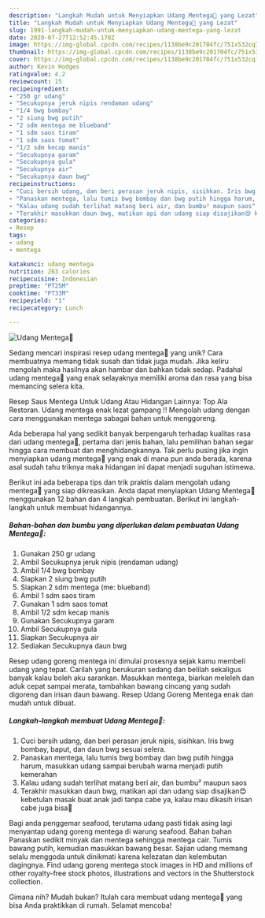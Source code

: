 ```yaml
---
description: "Langkah Mudah untuk Menyiapkan Udang Mentega🍤 yang Lezat"
title: "Langkah Mudah untuk Menyiapkan Udang Mentega🍤 yang Lezat"
slug: 1991-langkah-mudah-untuk-menyiapkan-udang-mentega-yang-lezat
date: 2020-07-27T12:52:45.178Z
image: https://img-global.cpcdn.com/recipes/1138be9c201704fc/751x532cq70/udang-mentega🍤-foto-resep-utama.jpg
thumbnail: https://img-global.cpcdn.com/recipes/1138be9c201704fc/751x532cq70/udang-mentega🍤-foto-resep-utama.jpg
cover: https://img-global.cpcdn.com/recipes/1138be9c201704fc/751x532cq70/udang-mentega🍤-foto-resep-utama.jpg
author: Kevin Hodges
ratingvalue: 4.2
reviewcount: 15
recipeingredient:
- "250 gr udang"
- "Secukupnya jeruk nipis rendaman udang"
- "1/4 bwg bombay"
- "2 siung bwg putih"
- "2 sdm mentega me blueband"
- "1 sdm saos tiram"
- "1 sdm saos tomat"
- "1/2 sdm kecap manis"
- "Secukupnya garam"
- "Secukupnya gula"
- "Secukupnya air"
- "Secukupnya daun bwg"
recipeinstructions:
- "Cuci bersih udang, dan beri perasan jeruk nipis, sisihkan. Iris bwg bombay, baput, dan daun bwg sesuai selera."
- "Panaskan mentega, lalu tumis bwg bombay dan bwg putih hingga harum, masukkan udang sampai berubah warna menjadi putih kemerahan"
- "Kalau udang sudah terlihat matang beri air, dan bumbu² maupun saos"
- "Terakhir masukkan daun bwg, matikan api dan udang siap disajikan😍 kebetulan masak buat anak jadi tanpa cabe ya, kalau mau dikasih irisan cabe juga bisa🤗"
categories:
- Resep
tags:
- udang
- mentega

katakunci: udang mentega 
nutrition: 263 calories
recipecuisine: Indonesian
preptime: "PT25M"
cooktime: "PT33M"
recipeyield: "1"
recipecategory: Lunch

---
```



![Udang Mentega🍤](https://img-global.cpcdn.com/recipes/1138be9c201704fc/751x532cq70/udang-mentega🍤-foto-resep-utama.jpg)

Sedang mencari inspirasi resep udang mentega🍤 yang unik? Cara membuatnya memang tidak susah dan tidak juga mudah. Jika keliru mengolah maka hasilnya akan hambar dan bahkan tidak sedap. Padahal udang mentega🍤 yang enak selayaknya memiliki aroma dan rasa yang bisa memancing selera kita.

Resep Saus Mentega Untuk Udang Atau Hidangan Lainnya: Top Ala Restoran. Udang mentega enak lezat gampang !! Mengolah udang dengan cara menggunakan mentega sabagai bahan untuk menggoreng.

Ada beberapa hal yang sedikit banyak berpengaruh terhadap kualitas rasa dari udang mentega🍤, pertama dari jenis bahan, lalu pemilihan bahan segar hingga cara membuat dan menghidangkannya. Tak perlu pusing jika ingin menyiapkan udang mentega🍤 yang enak di mana pun anda berada, karena asal sudah tahu triknya maka hidangan ini dapat menjadi suguhan istimewa.


Berikut ini ada beberapa tips dan trik praktis dalam mengolah udang mentega🍤 yang siap dikreasikan. Anda dapat menyiapkan Udang Mentega🍤 menggunakan 12 bahan dan 4 langkah pembuatan. Berikut ini langkah-langkah untuk membuat hidangannya.

<!--inarticleads1-->

##### Bahan-bahan dan bumbu yang diperlukan dalam pembuatan Udang Mentega🍤:

1. Gunakan 250 gr udang
1. Ambil Secukupnya jeruk nipis (rendaman udang)
1. Ambil 1/4 bwg bombay
1. Siapkan 2 siung bwg putih
1. Siapkan 2 sdm mentega (me: blueband)
1. Ambil 1 sdm saos tiram
1. Gunakan 1 sdm saos tomat
1. Ambil 1/2 sdm kecap manis
1. Gunakan Secukupnya garam
1. Ambil Secukupnya gula
1. Siapkan Secukupnya air
1. Sediakan Secukupnya daun bwg


Resep udang goreng mentega ini dimulai prosesnya sejak kamu membeli udang yang tepat. Carilah yang berukuran sedang dan belilah sekaligus banyak kalau boleh aku sarankan. Masukkan mentega, biarkan meleleh dan aduk cepat sampai merata, tambahkan bawang cincang yang sudah digoreng dan irisan daun bawang. Resep Udang Goreng Mentega enak dan mudah untuk dibuat. 

<!--inarticleads2-->

##### Langkah-langkah membuat Udang Mentega🍤:

1. Cuci bersih udang, dan beri perasan jeruk nipis, sisihkan. Iris bwg bombay, baput, dan daun bwg sesuai selera.
1. Panaskan mentega, lalu tumis bwg bombay dan bwg putih hingga harum, masukkan udang sampai berubah warna menjadi putih kemerahan
1. Kalau udang sudah terlihat matang beri air, dan bumbu² maupun saos
1. Terakhir masukkan daun bwg, matikan api dan udang siap disajikan😍 kebetulan masak buat anak jadi tanpa cabe ya, kalau mau dikasih irisan cabe juga bisa🤗


Bagi anda penggemar seafood, terutama udang pasti tidak asing lagi menyantap udang goreng mentega di warung seafood. Bahan bahan Panaskan sedikit minyak dan mentega sehingga mentega cair. Tumis bawang putih, kemudian masukkan bawang besar. Sajian udang memang selalu menggoda untuk dinikmati karena kelezatan dan kelembutan dagingnya. Find udang goreng mentega stock images in HD and millions of other royalty-free stock photos, illustrations and vectors in the Shutterstock collection. 

Gimana nih? Mudah bukan? Itulah cara membuat udang mentega🍤 yang bisa Anda praktikkan di rumah. Selamat mencoba!
